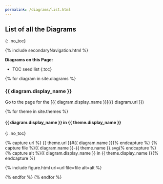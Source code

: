 ```yaml
---
permalink: /diagrams/list.html
---
```

## List of all the Diagrams
{: .no_toc}

{% include secondaryNavigation.html %}

**Diagrams on this Page:**

* TOC seed list
{:toc}

{% for diagram in site.diagrams %}

### {{ diagram.display_name }}

Go to the page for the [{{ diagram.display_name }}]({{ diagram.url }})

{% for theme in site.themes %}

#### {{ diagram.display_name }} in {{ theme.display_name }}
{: .no_toc}

{% capture url %} {{ theme.url }}#{{ diagram.name }}{% endcapture %}
{% capture file %}{{ diagram.name }}-{{ theme.name }}.svg{% endcapture %}
{% capture alt %}{{ diagram.display_name }} in {{ theme.display_name }}{% endcapture %}

{% include figure.html url=url file=file alt=alt %}

{% endfor %}
{% endfor %}
